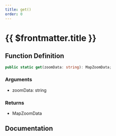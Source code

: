 ```yaml
---
title: get()
order: 0
---
```


# {{ $frontmatter.title }}

## Function Definition

```ts
public static get(zoomData: string): MapZoomData;
```

### Arguments

* zoomData: string

### Returns

* MapZoomData

## Documentation

<!--@include: ./parts/get.md-->
